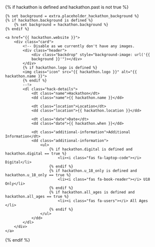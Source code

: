 {% if hackathon is defined and hackathon.past is not true %}

    {% set background = extra.placeholder_hackathon_background %}
    {% if hackathon.background is defined %}
        {% set background = hackathon.background %}
    {% endif %}

    <a href="{{ hackathon.website }}">
        <div class="card">
            <!-- Disable as we currently don't have any images.
            <div class="header">
                <div class="backdrop" style="background-image: url('{{
                background }}'")></div>
            </div> 
            {% if hackathon.logo is defined %}
            <img class="icon" src="{{ hackathon.logo }}" alt="{{ hackathon.name }}">
            {% endif %}
            --!>
            <dl class="hack-details">
                <dt class="name">Hackathon</dt>
                <dd class="name">{{ hackathon.name }}</dd>
                
                <dt class="location">Location</dt>
                <dd class="location">{{ hackathon.location }}</dd>
                
                <dt class="date">Date</dt>
                <dd class="date">{{ hackathon.when }}</dd>
                
                <dt class="additional-information">Additional Information</dt>
                <dd class="additional-information">
                    <ul>
                        {% if hackathon.digital is defined and hackathon.digital == true %}
                            <li><i class="fas fa-laptop-code"></i> Digital</li>
                        {% endif %}
                        {% if hackathon.u_18_only is defined and hackathon.u_18_only == true %}
                            <li><i class="fas fa-book-reader"></i> U18 Only</li>
                        {% endif %}
                        {% if hackathon.all_ages is defined and hackathon.all_ages == true %}
                            <li><i class="fas fa-users"></i> All Ages </li>
                        {% endif %}
                    </ul>
                </dd>
            </dl>
        </div>
    </a>

{% endif %}
